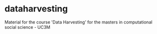 # dataharvesting
Material for the course 'Data Harvesting' for the masters in computational social science - UC3M
